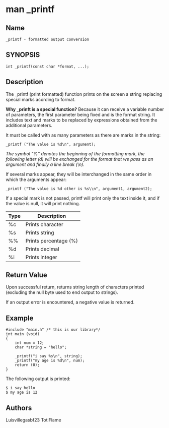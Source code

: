 # man _printf

## Name
	_printf - formatted output conversion

## SYNOPSIS

	int _printf(const char *format, ...);

## Description

The _printf (print formatted) function prints on the screen a string replacing special marks acording to format.

**Why _prinft is a special function?**
Because it can receive a variable number of parameters, the first parameter being fixed and is the format string. It includes text and marks to be replaced by expressions obtained from the additional parameters.

It must be called with as many parameters as there are marks in the string:

	_printf ("The value is %d\n", argument);
*The symbol "%" denotes the beginning of the formatting mark, the following letter (d) will be exchanged for the format that we pass as an argument and finally a line break (\n).*

If several marks appear, they will be interchanged in the same order in which the arguments appear:

	_printf ("The value is %d other is %s\\n", argument1, argument2);
If a special mark is not passed, printf will print only the text inside it, and if the value is null, it will print nothing.

|Type|Description  |
|--|--|
|%c|Prints character|
|%s|Prints string|
|%%|Prints percentage (%)|
|%d|Prints decimal|
|%i|Prints integer|

## Return Value
Upon successful return, returns string length of characters printed (excluding the null byte used to end output to strings).

If an output error is encountered, a negative value is returned.

## Example

	#include "main.h" /* this is our library*/
	int main (void)
	{ 
		int num = 12;
		char *string = "hello";
		
		_printf("i say %s\n", string);
		_printf("my age is %d\n", num);
		return (0);
	}
The following output is printed:

	$ i say hello 
	$ my age is 12

## Authors
Luisvillegasbf23 TotiFlame
